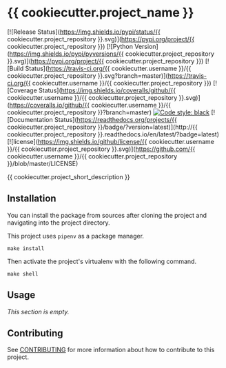 # {{ cookiecutter.project_name }}

[![Release Status](https://img.shields.io/pypi/status/{{ cookiecutter.project_repository }}.svg)](https://pypi.org/project/{{ cookiecutter.project_repository }})
[![Python Version](https://img.shields.io/pypi/pyversions/{{ cookiecutter.project_repository }}.svg)](https://pypi.org/project/{{ cookiecutter.project_repository }})
[![Build Status](https://travis-ci.org/{{ cookiecutter.username }}/{{ cookiecutter.project_repository }}.svg?branch=master)](https://travis-ci.org/{{ cookiecutter.username }}/{{ cookiecutter.project_repository }})
[![Coverage Status](https://img.shields.io/coveralls/github/{{ cookiecutter.username }}/{{ cookiecutter.project_repository }}.svg)](https://coveralls.io/github/{{ cookiecutter.username }}/{{ cookiecutter.project_repository }}?branch=master)
[![Code style: black](https://img.shields.io/badge/code%20style-black-000000.svg)](https://github.com/ambv/black)
[![Documentation Status](https://readthedocs.org/projects/{{ cookiecutter.project_repository }}/badge/?version=latest)](http://{{ cookiecutter.project_repository }}.readthedocs.io/en/latest/?badge=latest)
[![license](https://img.shields.io/github/license/{{ cookiecutter.username }}/{{ cookiecutter.project_repository }}.svg)](https://github.com/{{ cookiecutter.username }}/{{ cookiecutter.project_repository }}/blob/master/LICENSE)

{{ cookiecutter.project_short_description }}

## Installation

You can install the package from sources after cloning the project and navigating into the project directory.

This project uses `pipenv` as a package manager.

```
make install
```

Then activate the project's virtualenv with the following command.

```
make shell
```

## Usage

*This section is empty.*

## Contributing

See [CONTRIBUTING](CONTRIBUTING.md) for more information about how to contribute to this project.
